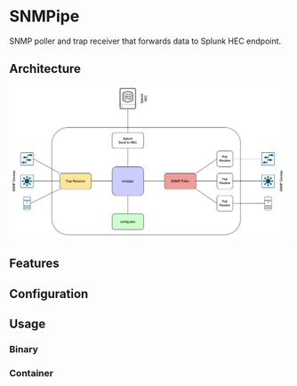 # SNMPipe
SNMP poller and trap receiver that forwards data to Splunk HEC endpoint.
## Architecture
![alt text](https://github.com/fox27374/snmpipe/raw/master/doc/architecture.png "Architecture")
## Features
## Configuration
## Usage
### Binary
### Container

